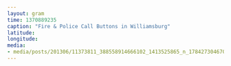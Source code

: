 ```yaml
---
layout: gram
time: 1370889235
caption: "Fire & Police Call Buttons in Williamsburg"
latitude: 
longitude: 
media:
- media/posts/201306/11373811_388558914666102_1413525865_n_17842730467000351.jpg
---
```

